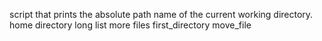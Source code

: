 script that prints the absolute path name of the current working directory.
home directory
long list
more files
first_directory
move_file

